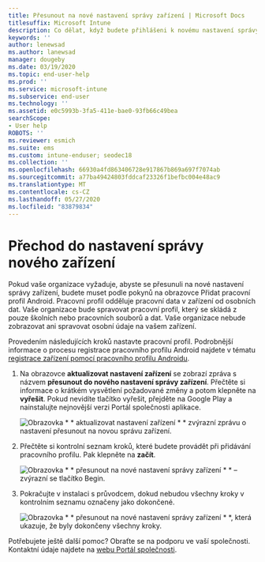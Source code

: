 ```yaml
---
title: Přesunout na nové nastavení správy zařízení | Microsoft Docs
titlesuffix: Microsoft Intune
description: Co dělat, když budete přihlášeni k novému nastavení správy zařízení.
keywords: ''
author: lenewsad
ms.author: lanewsad
manager: dougeby
ms.date: 03/19/2020
ms.topic: end-user-help
ms.prod: ''
ms.service: microsoft-intune
ms.subservice: end-user
ms.technology: ''
ms.assetid: e0c5993b-3fa5-411e-bae0-93fb66c49bea
searchScope:
- User help
ROBOTS: ''
ms.reviewer: esmich
ms.suite: ems
ms.custom: intune-enduser; seodec18
ms.collection: ''
ms.openlocfilehash: 66930a4fd863406728e917867b869a697f7074ab
ms.sourcegitcommit: a77ba49424803fddcaf23326f1befbc004e48ac9
ms.translationtype: MT
ms.contentlocale: cs-CZ
ms.lasthandoff: 05/27/2020
ms.locfileid: "83879834"
---
```

# <a name="move-to-new-device-management-setup"></a>Přechod do nastavení správy nového zařízení  

Pokud vaše organizace vyžaduje, abyste se přesunuli na nové nastavení správy zařízení, budete muset podle pokynů na obrazovce Přidat pracovní profil Android. Pracovní profil odděluje pracovní data v zařízení od osobních dat. Vaše organizace bude spravovat pracovní profil, který se skládá z pouze školních nebo pracovních souborů a dat. Vaše organizace nebude zobrazovat ani spravovat osobní údaje na vašem zařízení. 

Provedením následujících kroků nastavte pracovní profil. Podrobnější informace o procesu registrace pracovního profilu Android najdete v tématu [registrace zařízení pomocí pracovního profilu Androidu](./enroll-device-android-work-profile.md).  

 1. Na obrazovce **aktualizovat nastavení zařízení** se zobrazí zpráva s názvem **přesunout do nového nastavení správy zařízení**. Přečtěte si informace o krátkém vysvětlení požadované změny a potom klepněte na **vyřešit**. Pokud nevidíte tlačítko vyřešit, přejděte na Google Play a nainstalujte nejnovější verzi Portál společnosti aplikace.  

    ![Obrazovka * * aktualizovat nastavení zařízení * * zvýrazní zprávu o nastavení přesunout na novou správu zařízení.](./media/intune-company-portal-update-settings.png)  

2. Přečtěte si kontrolní seznam kroků, které budete provádět při přidávání pracovního profilu. Pak klepněte na **začít**. 

    ![Obrazovka * * přesunout na nové nastavení správy zařízení * * – zvýrazní se tlačítko Begin.](./media/company-portal-unfinished-checklist-2003.png)  

3. Pokračujte v instalaci s průvodcem, dokud nebudou všechny kroky v kontrolním seznamu označeny jako dokončené.  

    ![Obrazovka * * přesunout na nové nastavení správy zařízení * *, která ukazuje, že byly dokončeny všechny kroky.](./media/company-portal-checklist-2003.png)  

Potřebujete ještě další pomoc? Obraťte se na podporu ve vaší společnosti. Kontaktní údaje najdete na [webu Portál společnosti](https://go.microsoft.com/fwlink/?linkid=2010980).  
